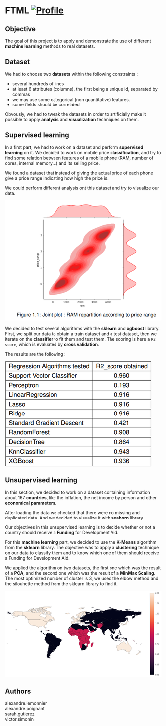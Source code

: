 # FTML [![Profile][title-img]][profile]

[title-img]:https://img.shields.io/badge/-SCIA--PRIME-red
[profile]:https://github.com/bictole

## Objective

The goal of this project is to apply and demonstrate the use of different **machine learning** methods to real datasets.

## Dataset

We had to choose two **datasets** within the following constraints :
* several hundreds of lines
* at least 6 attributes (columns), the first being a unique id, separated by commas
* we may use some categorical (non quantitative) features.
* some fields should be correlated

Obvously, we had to tweak the datasets in order to artificially make it possible to apply **analysis** and **visualization** techniques on them.


## Supervised learning

In a first part, we had to work on a dataset and perform **supervised learning** on it. We decided to work on mobile price **classification**, and try to find some relation between features of a mobile phone (RAM, number of cores, internal memory...) and its selling price. 

We found a dataset that instead of giving the actual price of each phone give a price range indicating how high the price is.

We could perform different analysis ont this dataset and try to visualize our data.

<img src="https://github.com/Pypearl/PTML/blob/main/readme_images/supervised_vis.png" alt="Supervised_Visualization">

We decided to test several algorithms with the **sklearn** and **xgboost** library.
First, we split our data to obtain a train dataset and a test dataset, then we iterate on the **classifier** to fit them and test them. The scoring is here a `R2 score`, which is evaluated by **cross validation**.

The results are the following :

<img src="https://github.com/Pypearl/PTML/blob/main/readme_images/supervised_res.png" alt="Supervised_Visualization">

## Unsupervised learning

In this section, we decided to work on a dataset containing information about 167 **countries**, like the inflation, the net income by person and other **economical parameters**.

After loading the data we checked that there were no missing and duplicated data. And we decided to visualize it with **seaborn** library.

Our objectives in this unsupervised learning is to decide whether or not a country should receive a **Funding** for Development Aid.

For this **machine learning** part, we decided to use the **K-Means** algorithm from the **sklearn** library. The objective was to apply a **clustering** technique on our data to classify them and to know which one of them should receive a Funding for Development Aid.

We applied the algorithm on two datasets, the first one which was the result of a **PCA**, and the second one which was the result of a **MinMax Scaling**. The most optimized number of cluster is 3, we used the elbow method and the silouhette method from the sklearn library to find it.


<img src="https://github.com/Pypearl/PTML/blob/main/readme_images/unsupervised_map.png" alt="Supervised_Visualization">


## Authors

alexandre.lemonnier\
alexandre.poignant\
sarah.gutierez\
victor.simonin